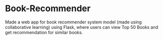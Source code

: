 # Book-Recommender
Made a web app for book recommender system model (made using collaborative learning) using Flask, where users can view Top 50 Books and get recommendation for similar books.
